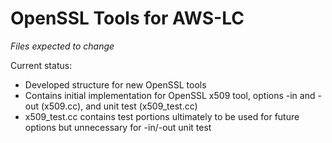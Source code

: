 # OpenSSL Tools for AWS-LC
*Files expected to change*

Current status: 
* Developed structure for new OpenSSL tools 
* Contains initial implementation for OpenSSL x509 tool, options -in and -out (x509.cc), and unit test (x509_test.cc)
* x509_test.cc contains test portions ultimately to be used for future options but unnecessary for -in/-out unit test

